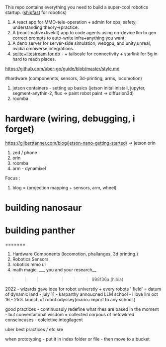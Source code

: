 This repo contains everything you need to build a super-cool robotics startup. ([shipfast](https://shipfa.st/) for robotics)
1. A react app for MMO-tele-operation + admin for ops, safety, understanding theory->practice.
2. A (react-native+livekit) app to code agents using on-device llm to gen correct prompts to auto-write infra+anything you want.
3. A deno server for server-side simulation, webgpu, and unity,unreal, nvidia omniverse integrations.
4. [sqlite+litestream for db](https://youtu.be/RqubKSF3wig?si=M6okGXrR_pyKB-8J) - + tailscale for connectivity + starlink for 5g in hard to reach places.

https://github.com/uber-go/guide/blob/master/style.md


<!-- http://cm.bell-labs.com/cm/ms/what/shannonday/shannon1948.pdf -->
<!-- https://worrydream.com/MagicInk/predictor.lua -->



#hardware (componennts, sensors, 3d-printing, arms, locomotion)
1. jetson containers - setting up basics (jetson inital inistall, jupyter, segment-anythin-2, flux -> paint robot paint -> diffusion3d)
2. roomba
# hardware (wiring, debugging, i forget)


https://gilberttanner.com/blog/jetson-nano-getting-started/ -> jetson orin


1. zed / phone
2. orin
3. roomba
4. arm - dynamixel



Focus :

1. blog = (projection mapping + sensors, arm, wheel)

# building nanosaur
# building panther
=======
<!-- sponge bob , teal, george, -->

<!-- reference pierre- dont take on tothers emtions but dont create (aversion) -->

<!-- write a good bibliography - every citaiton  -->

<!-- map - 8 billion people - make sure they are are all happy healthy and safe. and wealthy.-->

<!-- this is for miranda - my one true love - 5th grade. -->


 1. Hardware Components (locomotion, phallanges, 3d printing.)
 2. Robotics Sensors
 3. robotics mmo ui
 4. math magic. 
 ___ you and your research__
 <!-- tldr put others first w/o (major) cost to self  -->
 <!-- glitch tune - tamagui -->
 <!-- be chill. -->

 <!-- i dont awnt to say good or bad thing about myself -->
 <!-- i made mistakes but i will try not to repeat them. -->
 <!-- ego has limits, but exalatation does not. -->
 <!-- 100% self responsiblity. -->
 <!-- dump commpents - script -->
 <!--  -->



 <!-- HUmor + video game mechanics can popularize (alan kay) + dynamicland.org -->

 <!-- HUmor + video game mechanics can popularize (alan kay) + dynamicland.org
 
 thank kapil
 200 models from charlies almanack - refute all  society + while reconsutrcting a different possibly better way backed by dynamicland research - see al possiblities liek kairos without mania.

 200 biases - see at same time as models.


 Thanks to alan kay + worry dream + dynamicland.org + 
 thanks to kaparthy + 
 thats to will wright.
 thanks to valve and steam.
 thanks to nvidia. fbai, openai, x, etc.



GO, python, 
 learn C++ , zig
bun, deno.


zed, realsense, pi-camera


locoomtion
dynamixel

Humor oct 17 - nov 1 

self driving - cat robot  - thank drew 

mmo-teleop - 10k people - issuing requests to cgi+llama+omniverse

200,000 - robotics depenedencies 
2025 - start biotech
2036 - govtech + neuralink.



Sign all documents pau - aj + mrianda


pleiffer told you 3 things
1. learn cpp 
2. question -> 3 possibilie answers
3. quality of data = quality ai 
4. game mehanics for annotation (annotate games fro tool assisted speed runs to ) 
better world.
5. labeling is ininfite  -  image by andrew ng - 

-----

kai wang told me - 

--- 
jesse told me --- 


--- 
keheng told me -- think linear- appreciate self - learn dashboards - parlalelzize - (gdb)logging theory - 


-- paper party --- 


5. world building = fun games 


dynamicland consultancy 
2025 - email marketing
  -->
>>>>>>> 998f36a (hihia)

2022 - wizards gave idea for robot universtiy  + every robots ' field' = datum of dynamic land - 
july 11 - karparthy annoucned LLM school - i love llm
oct 16 - 25% launch of robot.odyssey(mario+import to any school.)


good practices - 
continuosuly redefine what rhes are based in the moment - but conventaitonal wisdom = collected corpous of netowkred consciocuses - colelctive integilagent 

uber best practices / etc sre 


when prototyping - put it in index folder or file - then move to a bucket 